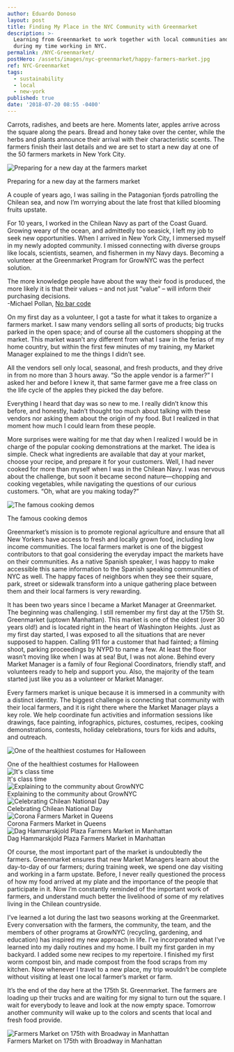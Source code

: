 ```yaml
---
author: Eduardo Donoso
layout: post
title: Finding My Place in the NYC Community with Greenmarket
description: >-
  Learning from Greenmarket to work together with local communities and farmers
  during my time working in NYC.
permalink: /NYC-Greenmarket/
postHero: /assets/images/nyc-greenmarket/happy-farmers-market.jpg
ref: NYC-Greenmarket
tags:
  - sustainability
  - local
  - new-york
published: true
date: '2018-07-20 08:55 -0400'
---
```

Carrots, radishes, and beets are here. Moments later, apples arrive across the square along the pears. Bread and honey take over the center, while the herbs and plants announce their arrival with their characteristic scents. The farmers finish their last details and we are set to start a new day at one of the 50 farmers markets in New York City.

<img src="/assets/images/nyc-greenmarket/sunrise-market.jpg"
      alt="Preparing for a new day at the farmers market">
<div class="caption">Preparing for a new day at the farmers market</div>

A couple of years ago, I was sailing in the Patagonian fjords patrolling the Chilean sea, and now I’m worrying about the late frost that killed blooming fruits upstate.

For 10 years, I worked in the Chilean Navy as part of the Coast Guard. Growing weary of the ocean, and admittedly too seasick, I left my job to seek new opportunities. When I arrived in New York City, I immersed myself in my newly adopted community. I missed connecting with diverse groups like locals, scientists, seamen, and fishermen in my Navy days. Becoming a volunteer at the Greenmarket Program for GrowNYC was the perfect solution.

<div class="quote">The more knowledge people have about the way their food is produced, the more likely it is that their values – and not just “value” – will inform their purchasing decisions.</div>
<div class="caption">-Michael Pollan, <a href="http://michaelpollan.com/articles-archive/no-bar-code/" title="No bar code" target="_blank">No bar code</a></div>

On my first day as a volunteer, I got a taste for what it takes to organize a farmers market. I saw many vendors selling all sorts of products; big trucks parked in the open space; and of course all the customers shopping at the market. This market wasn’t any different from what I saw in the ferias of my home country, but within the first few minutes of my training, my Market Manager explained to me the things I didn’t see.

All the vendors sell only local, seasonal, and fresh products, and they drive in from no more than 3 hours away. “So the apple vendor is a farmer?” I asked her and before I knew it, that same farmer gave me a free class on the life cycle of the apples they picked the day before.

Everything I heard that day was so new to me. I really didn’t know this before, and honestly, hadn’t thought too much about talking with these vendors nor asking them about the origin of my food. But I realized in that moment how much I could learn from these people.

More surprises were waiting for me that day when I realized I would be in charge of the popular cooking demonstrations at the market. The idea is simple. Check what ingredients are available that day at your market, choose your recipe, and prepare it for your customers. Well, I had never cooked for more than myself when I was in the Chilean Navy. I was nervous about the challenge, but soon it became second nature—chopping and cooking vegetables, while navigating the questions of our curious customers. “Oh, what are you making today?”

<img src="/assets/images/nyc-greenmarket/cooking-demo.jpg"
alt="The famous cooking demos">
<div class="caption">The famous cooking demos</div>

Greenmarket’s mission is to promote regional agriculture and ensure that all New Yorkers have access to fresh and locally grown food, including low income communities. The local farmers market is one of the biggest contributors to that goal considering the everyday impact the markets have on their communities. As a native Spanish speaker, I was happy to make accessible this same information to the Spanish speaking communities of NYC as well. The happy faces of neighbors when they see their square, park, street or sidewalk transform into a unique gathering place between them and their local farmers is very rewarding.

It has been two years since I became a Market Manager at Greenmarket. The beginning was challenging. I still remember my first day at the 175th St. Greenmarket (uptown Manhattan). This market is one of the oldest (over 30 years old!) and is located right in the heart of Washington Heights. Just as my first day started, I was exposed to all the situations that are never supposed to happen. Calling 911 for a customer that had fainted; a filming shoot, parking proceedings by NYPD to name a few. At least the floor wasn’t moving like when I was at sea! But, I was not alone. Behind every Market Manager is a family of four Regional Coordinators, friendly staff, and volunteers ready to help and support you. Also, the majority of the team started just like you as a volunteer or Market Manager.

Every farmers market is unique because it is immersed in a community with a distinct identity. The biggest challenge is connecting that community with their local farmers, and it is right there where the Market Manager plays a key role. We help coordinate fun activities and information sessions like drawings, face painting, infographics, pictures, costumes, recipes, cooking demonstrations, contests, holiday celebrations, tours for kids and adults, and outreach.

<img src="/assets/images/nyc-greenmarket/edu-choclo.jpg"
      alt="One of the healthiest costumes for Halloween">
<div class="caption">One of the healthiest costumes for Halloween</div>

<img src="/assets/images/nyc-greenmarket/edu-poster.jpg" alt="It's class time">
<div class="caption">It's class time</div>

<img src="/assets/images/nyc-greenmarket/edu-teaching.jpg" alt="Explaining to the community about GrowNYC">
<div class="caption">Explaining to the community about GrowNYC</div>

<img src="/assets/images/nyc-greenmarket/edu-dias-nacionales.jpg" alt="Celebrating Chilean National Day">
<div class="caption">Celebrating Chilean National Day</div>

<img src="/assets/images/nyc-greenmarket/queens-market.jpg" alt="Corona Farmers Market in Queens">
<div class="caption">Corona Farmers Market in Queens</div>

<img src="/assets/images/nyc-greenmarket/happy-farmers-market.jpg" alt="Dag Hammarskjold Plaza Farmers Market in Manhattan">
<div class="caption">Dag Hammarskjold Plaza Farmers Market in Manhattan</div>


Of course, the most important part of the market is undoubtedly the farmers. Greenmarket ensures that new Market Managers learn about the day-to-day of our farmers; during training week, we spend one day visiting and working in a farm upstate. Before, I never really questioned the process of how my food arrived at my plate and the importance of the people that participate in it. Now I’m constantly reminded of the important work of farmers, and understand much better the livelihood of some of my relatives living in the Chilean countryside.

I’ve learned a lot during the last two seasons working at the Greenmarket. Every conversation with the farmers, the community, the team, and the members of other programs at GrowNYC (recycling, gardening, and education) has inspired my new approach in life. I’ve incorporated what I’ve learned into my daily routines and my home. I built my first garden in my backyard. I added some new recipes to my repertoire. I finished my first worm compost bin, and made compost from the food scraps from my kitchen. Now whenever I travel to a new place, my trip wouldn’t be complete without visiting at least one local farmer’s market or farm.

It’s the end of the day here at the 175th St. Greenmarket. The farmers are loading up their trucks and are waiting for my signal to turn out the square. I wait for everybody to leave and look at the now empty space. Tomorrow another community will wake up to the colors and scents that local and fresh food provide.

<img src="/assets/images/nyc-greenmarket/greenmarket-cover.jpg" alt="Farmers Market on 175th with Broadway in Manhattan">
<div class="caption">Farmers Market on 175th with Broadway in Manhattan</div>
